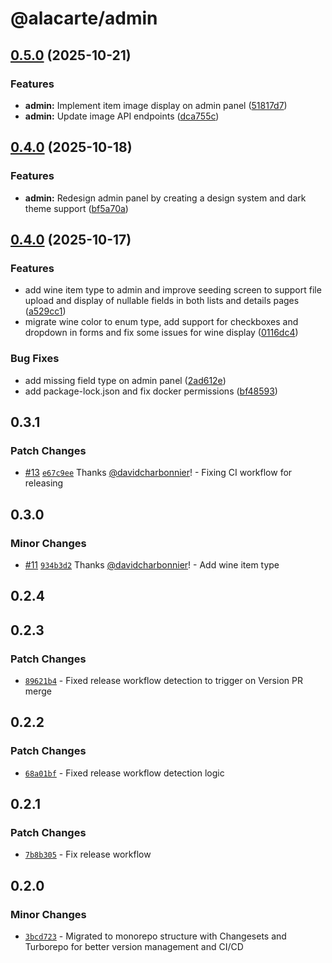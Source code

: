 # @alacarte/admin

## [0.5.0](https://github.com/davidcharbonnier/alacarte/compare/v0.4.0...v0.5.0) (2025-10-21)


### Features

* **admin:** Implement item image display on admin panel ([51817d7](https://github.com/davidcharbonnier/alacarte/commit/51817d756dd31c7c5121f637a73653419f16c0d7))
* **admin:** Update image API endpoints ([dca755c](https://github.com/davidcharbonnier/alacarte/commit/dca755cebdcaf76b3fe2ace4d272aa17f3383cf0))

## [0.4.0](https://github.com/davidcharbonnier/alacarte/compare/v0.3.1...v0.4.0) (2025-10-18)


### Features

* **admin:** Redesign admin panel by creating a design system and dark theme support ([bf5a70a](https://github.com/davidcharbonnier/alacarte/commit/bf5a70a06c485d6a8070d15835fbf7350625e475))

## [0.4.0](https://github.com/davidcharbonnier/alacarte/compare/admin-v0.3.1...admin-v0.4.0) (2025-10-17)


### Features

* add wine item type to admin and improve seeding screen to support file upload and display of nullable fields in both lists and details pages ([a529cc1](https://github.com/davidcharbonnier/alacarte/commit/a529cc1e6f7ff5586f35173bfa0d38b3b8cd2d56))
* migrate wine color to enum type, add support for checkboxes and dropdown in forms and fix some issues for wine display ([0116dc4](https://github.com/davidcharbonnier/alacarte/commit/0116dc468c5a71727855834f4958cf77bebc49a2))


### Bug Fixes

* add missing field type on admin panel ([2ad612e](https://github.com/davidcharbonnier/alacarte/commit/2ad612e2a885bd73d39ccb0be370a5bcaef9ec19))
* add package-lock.json and fix docker permissions ([bf48593](https://github.com/davidcharbonnier/alacarte/commit/bf485934b2da10c7b943d55c58553b388a633f1c))

## 0.3.1

### Patch Changes

- [#13](https://github.com/davidcharbonnier/alacarte/pull/13) [`e67c9ee`](https://github.com/davidcharbonnier/alacarte/commit/e67c9ee46c1cd8d71d8e15380ca8d8aa93182023) Thanks [@davidcharbonnier](https://github.com/davidcharbonnier)! - Fixing CI workflow for releasing

## 0.3.0

### Minor Changes

- [#11](https://github.com/davidcharbonnier/alacarte/pull/11) [`934b3d2`](https://github.com/davidcharbonnier/alacarte/commit/934b3d2ccefa1f3bcaf7b7545e4d6ee5d9db06ad) Thanks [@davidcharbonnier](https://github.com/davidcharbonnier)! - Add wine item type

## 0.2.4

## 0.2.3

### Patch Changes

- [`89621b4`](https://github.com/davidcharbonnier/alacarte/commit/89621b42d651d8139954004cf27065d482e93039) - Fixed release workflow detection to trigger on Version PR merge

## 0.2.2

### Patch Changes

- [`68a01bf`](https://github.com/davidcharbonnier/alacarte/commit/68a01bf99f3aafedfef53bd8e34d5ecee449301e) - Fixed release workflow detection logic

## 0.2.1

### Patch Changes

- [`7b8b305`](https://github.com/davidcharbonnier/alacarte/commit/7b8b3056c8a890a2be3b07e2ef3b83e522a26500) - Fix release workflow

## 0.2.0

### Minor Changes

- [`3bcd723`](https://github.com/davidcharbonnier/alacarte/commit/3bcd723f82deff365cbb2b9cd3a89e85f43d4c1b) - Migrated to monorepo structure with Changesets and Turborepo for better version management and CI/CD
